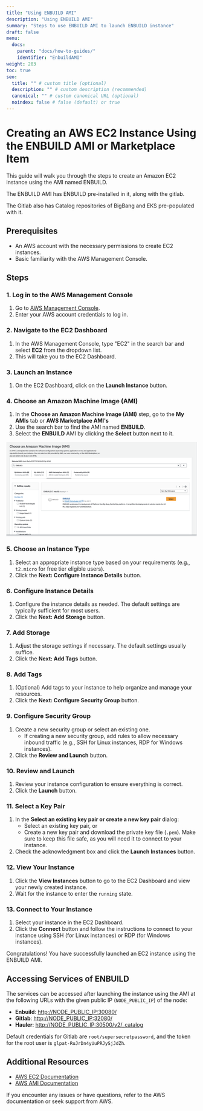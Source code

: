 ```yaml
---
title: "Using ENBUILD AMI"
description: "Using ENBUILD AMI"
summary: "Steps to use ENBUILD AMI to launch ENBUILD instance"
draft: false
menu:
  docs:
    parent: "docs/how-to-guides/"
    identifier: "EnbuildAMI"
weight: 203
toc: true
seo:
  title: "" # custom title (optional)
  description: "" # custom description (recommended)
  canonical: "" # custom canonical URL (optional)
  noindex: false # false (default) or true
---
```


# Creating an AWS EC2 Instance Using the ENBUILD AMI or Marketplace Item

This guide will walk you through the steps to create an Amazon EC2 instance using the AMI named ENBUILD.

The ENBUILD AMI has ENBUILD pre-installed in it, along with the gitlab.

The Gitlab also has Catalog repositories of BigBang and EKS pre-populated with it.

## Prerequisites

- An AWS account with the necessary permissions to create EC2 instances.
- Basic familiarity with the AWS Management Console.

## Steps

### 1. Log in to the AWS Management Console

1. Go to [AWS Management Console](https://aws.amazon.com/console/).
2. Enter your AWS account credentials to log in.

### 2. Navigate to the EC2 Dashboard

1. In the AWS Management Console, type "EC2" in the search bar and select **EC2** from the dropdown list.
2. This will take you to the EC2 Dashboard.

### 3. Launch an Instance

1. On the EC2 Dashboard, click on the **Launch Instance** button.

### 4. Choose an Amazon Machine Image (AMI)

1. In the **Choose an Amazon Machine Image (AMI)** step, go to the **My AMIs** tab or **AWS Marketplace AMI's** 
2. Use the search bar to find the AMI named **ENBUILD**.
3. Select the **ENBUILD** AMI by clicking the **Select** button next to it.

<picture><img src="/images/how-to-guides/enbuild_ami.png" alt="Screenshot of ENBUILD AMI"></img></picture>

### 5. Choose an Instance Type

1. Select an appropriate instance type based on your requirements (e.g., `t2.micro` for free tier eligible users).
2. Click the **Next: Configure Instance Details** button.

### 6. Configure Instance Details

1. Configure the instance details as needed. The default settings are typically sufficient for most users.
2. Click the **Next: Add Storage** button.

### 7. Add Storage

1. Adjust the storage settings if necessary. The default settings usually suffice.
2. Click the **Next: Add Tags** button.

### 8. Add Tags

1. (Optional) Add tags to your instance to help organize and manage your resources.
2. Click the **Next: Configure Security Group** button.

### 9. Configure Security Group

1. Create a new security group or select an existing one.
   - If creating a new security group, add rules to allow necessary inbound traffic (e.g., SSH for Linux instances, RDP for Windows instances).
2. Click the **Review and Launch** button.

### 10. Review and Launch

1. Review your instance configuration to ensure everything is correct.
2. Click the **Launch** button.

### 11. Select a Key Pair

1. In the **Select an existing key pair or create a new key pair** dialog:
   - Select an existing key pair, or
   - Create a new key pair and download the private key file (`.pem`). Make sure to keep this file safe, as you will need it to connect to your instance.
2. Check the acknowledgment box and click the **Launch Instances** button.

### 12. View Your Instance

1. Click the **View Instances** button to go to the EC2 Dashboard and view your newly created instance.
2. Wait for the instance to enter the `running` state.

### 13. Connect to Your Instance

1. Select your instance in the EC2 Dashboard.
2. Click the **Connect** button and follow the instructions to connect to your instance using SSH (for Linux instances) or RDP (for Windows instances).

Congratulations! You have successfully launched an EC2 instance using the ENBUILD AMI.

## Accessing Services of ENBUILD

The services can be accessed after launching the instance using the AMI at the following URLs with the given public IP (`NODE_PUBLIC_IP`) of the node:

- **Enbuild**: [http://NODE_PUBLIC_IP:30080/](http://$NODE_PUBLIC_IP:30080/)
- **Gitlab**: [http://NODE_PUBLIC_IP:32080/](http://$NODE_PUBLIC_IP:32080/)
- **Hauler**: [http://NODE_PUBLIC_IP:30500/v2/_catalog](http://$NODE_PUBLIC_IP:30500/v2/_catalog)

Default credentials for Gitlab are `root/supersecretpassword`, and the token for the root user is `glpat-RuJrDn4yUuPRJySjJdZh`.



## Additional Resources

- [AWS EC2 Documentation](https://docs.aws.amazon.com/ec2/)
- [AWS AMI Documentation](https://docs.aws.amazon.com/AWSEC2/latest/UserGuide/AMIs.html)

If you encounter any issues or have questions, refer to the AWS documentation or seek support from AWS.


